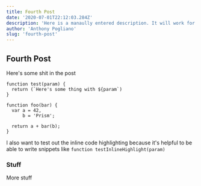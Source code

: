 ```yaml
---
title: Fourth Post
date: '2020-07-01T22:12:03.284Z'
description: 'Here is a manaully entered description. It will work for letting people know that the content of this blog post is bullshit.'
author: 'Anthony Pogliano'
slug: 'fourth-post'
---
```


## Fourth Post

Here's some shit in the post

```js{numberLines: true}
function test(param) {
  return (`Here's some thing with ${param`)
}

function foo(bar) {
  var a = 42,
      b = 'Prism';

  return a + bar(b);
}
```

I also want to test out the inline code highlighting because it's helpful to be able to write snippets like `function testInlineHighlight(param)`


### Stuff

More stuff